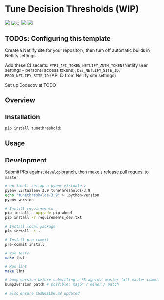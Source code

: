 # Tune Decision Thresholds (WIP)

[![](https://img.shields.io/pypi/v/tunethresholds.svg)](https://pypi.python.org/pypi/tunethresholds)
[![CI](https://github.com/maximz/tunethresholds/actions/workflows/ci.yaml/badge.svg?branch=master)](https://github.com/maximz/tunethresholds/actions/workflows/ci.yaml)
[![](https://img.shields.io/badge/docs-here-blue.svg)](https://tunethresholds.maximz.com)
[![](https://img.shields.io/github/stars/maximz/tunethresholds?style=social)](https://github.com/maximz/tunethresholds)

## TODOs: Configuring this template

Create a Netlify site for your repository, then turn off automatic builds in Netlify settings.

Add these CI secrets: `PYPI_API_TOKEN`, `NETLIFY_AUTH_TOKEN` (Netlify user settings - personal access tokens), `DEV_NETLIFY_SITE_ID`, `PROD_NETLIFY_SITE_ID` (API ID from Netlify site settings)

Set up Codecov at TODO

## Overview

## Installation

```bash
pip install tunethresholds
```

## Usage

## Development

Submit PRs against `develop` branch, then make a release pull request to `master`.

```bash
# Optional: set up a pyenv virtualenv
pyenv virtualenv 3.9 tunethresholds-3.9
echo "tunethresholds-3.9" > .python-version
pyenv version

# Install requirements
pip install --upgrade pip wheel
pip install -r requirements_dev.txt

# Install local package
pip install -e .

# Install pre-commit
pre-commit install

# Run tests
make test

# Run lint
make lint

# bump version before submitting a PR against master (all master commits are deployed)
bump2version patch # possible: major / minor / patch

# also ensure CHANGELOG.md updated
```

